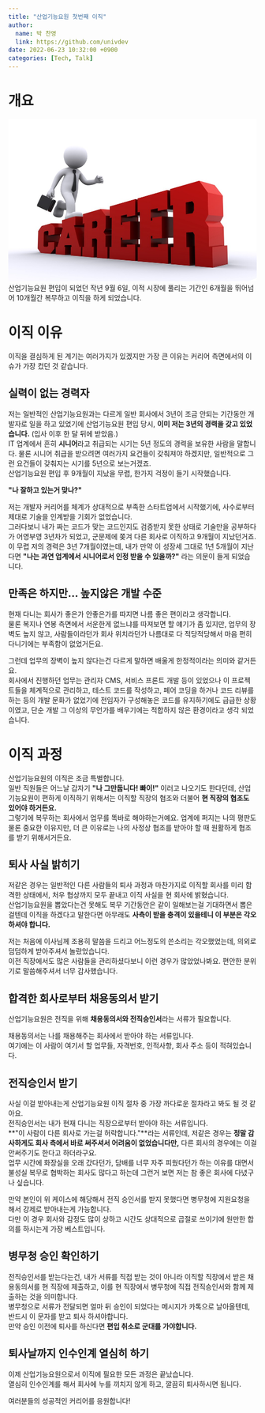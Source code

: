 ```yaml
---
title: "산업기능요원 첫번째 이직"
author:
  name: 박 찬영
  link: https://github.com/univdev
date: 2022-06-23 10:32:00 +0900
categories: [Tech, Talk]
---
```

# 개요
![20220623103702](assets/post_images/2022-06-23-skilled-industrial-personnel/20220623103702.png)  
산업기능요원 편입이 되었던 작년 9월 6일, 이적 시장에 풀리는 기간인 6개월을 뛰어넘어 10개월간 복무하고 이직을 하게 되었습니다.
# 이직 이유
이직을 결심하게 된 계기는 여러가지가 있겠지만 가장 큰 이유는 커리어 측면에서의 이슈가 가장 컸던 것 같습니다.
## 실력이 없는 경력자
저는 일반적인 산업기능요원과는 다르게 일반 회사에서 3년이 조금 안되는 기간동안 개발자로 일을 하고 있었기에 산업기능요원 편입 당시, **이미 저는 3년의 경력을 갖고 있었습니다.** (입사 이후 한 달 뒤에 받았음.)  
IT 업계에서 흔히 **시니어**라고 취급되는 시기는 5년 정도의 경력을 보유한 사람을 말합니다. 물론 시니어 취급을 받으려면 여러가지 요건들이 갖춰져야 하겠지만, 일반적으로 그런 요건들이 갖춰지는 시기를 5년으로 보는거겠죠.  
산업기능요원 편입 후 9개월이 지났을 무렵, 한가지 걱정이 들기 시작했습니다.

**"나 잘하고 있는거 맞나?"**

저는 개발자 커리어를 체계가 상대적으로 부족한 스타트업에서 시작했기에, 사수로부터 제대로 기술을 인계받을 기회가 없었습니다.  
그러다보니 내가 짜는 코드가 맞는 코드인지도 검증받지 못한 상태로 기술만을 공부하다가 어영부영 3년차가 되었고, 군문제에 쫒겨 다른 회사로 이직하고 9개월이 지났던거죠.  
이 무렵 저의 경력은 3년 7개월이였는데, 내가 만약 이 성장세 그대로 1년 5개월이 지난다면 **"나는 과연 업계에서 시니어로서 인정 받을 수 있을까?"** 라는 의문이 들게 되었습니다.
## 만족은 하지만... 높지않은 개발 수준
현재 다니는 회사가 좋은가 안좋은가를 따지면 나름 좋은 편이라고 생각합니다.  
물론 복지나 연봉 측면에서 서운한게 없느냐를 따져보면 할 얘기가 좀 있지만, 업무의 장벽도 높지 않고, 사람들이라던가 회사 위치라던가 나름대로 다 적당적당해서 마음 편히 다니기에는 부족함이 없었거든요.

그런데 업무의 장벽이 높지 않다는건 다르게 말하면 배울게 한정적이라는 의미와 같거든요.  
회사에서 진행하던 업무는 관리자 CMS, 서비스 프론트 개발 등이 있었으나 이 프로젝트들을 체계적으로 관리하고, 테스트 코드를 작성하고, 페어 코딩을 하거나 코드 리뷰를 하는 등의 개발 문화가 없었기에 전임자가 구성해놓은 코드를 유지하기에도 급급한 상황이였고, 단순 개발 그 이상의 무언가를 배우기에는 적합하지 않은 환경이라고 생각 되었습니다.
# 이직 과정
산업기능요원의 이직은 조금 특별합니다.  
일반 직원들은 어느날 갑자기 **"나 그만둡니다! 빠이!"** 이러고 나오기도 한다던데, 산업기능요원이 편하게 이직하기 위해서는 이직할 직장의 협조와 더불어 **현 직장의 협조도 있어야 하거든요.**  
그렇기에 복무하는 회사에서 업무를 똑바로 해야하는거예요. 업계에 퍼지는 나의 평판도 물론 중요한 이유지만, 더 큰 이유로는 나의 사정상 협조를 받아야 할 때 원활하게 협조를 받기 위해서거든요.
## 퇴사 사실 밝히기
저같은 경우는 일반적인 다른 사람들의 퇴사 과정과 마찬가지로 이직할 회사를 미리 합격한 상태에서, 처우 협상까지 모두 끝내고 이직 사실을 현 회사에 밝혔습니다.  
산업기능요원을 뽑았다는건 못해도 복무 기간동안은 같이 일해보는걸 기대하면서 뽑은걸텐데 이직을 하겠다고 말한다면 아무래도 **사측이 받을 충격이 있을테니 이 부분은 각오하셔야 합니다.**  

저는 처음에 이사님께 조용히 말씀을 드리고 어느정도의 쓴소리는 각오했었는데, 의외로 덤덤하게 받아주셔서 놀랐었습니다.  
이전 직장에서도 많은 사람들을 관리하셨다보니 이런 경우가 많았었나봐요. 편안한 분위기로 말씀해주셔서 너무 감사했습니다.
## 합격한 회사로부터 채용동의서 받기
산업기능요원은 전직을 위해 **채용동의서와 전직승인서**라는 서류가 필요합니다.

채용동의서는 나를 채용해주는 회사에서 받아야 하는 서류입니다.  
여기에는 이 사람이 여기서 할 업무들, 자격번호, 인적사항, 회사 주소 등이 적혀있습니다.
## 전직승인서 받기
사실 이걸 받아내는게 산업기능요원 이직 절차 중 가장 까다로운 절차라고 봐도 될 것 같아요.  
전직승인서는 내가 현재 다니는 직장으로부터 받아야 하는 서류입니다.  
**"이 사람이 다른 회사로 가는걸 허락합니다."**라는 서류인데, 저같은 경우는 **정말 감사하게도 회사 측에서 바로 써주셔서 어려움이 없었습니다만,** 다른 회사의 경우에는 이걸 안써주기도 한다고 하더라구요.  
업무 시간에 화장실을 오래 갔다던가, 담배를 너무 자주 피웠다던가 하는 이유를 대면서 불성실 복무로 협박하는 회사도 많다고 하는데 그런거 보면 저는 참 좋은 회사에 다녔구나 싶습니다.  

만약 본인이 위 케이스에 해당해서 전직 승인서를 받지 못했다면 병무청에 지원요청을 해서 강제로 받아내는게 가능합니다.  
다만 이 경우 회사와 감정도 많이 상하고 시간도 상대적으로 곱절로 쓰이기에 원만한 합의를 하시는게 가장 베스트입니다.
## 병무청 승인 확인하기
전직승인서를 받는다는건, 내가 서류를 직접 받는 것이 아니라 이직할 직장에서 받은 채용동의서를 현 직장에 제출하고, 이를 현 직장에서 병무청에 직접 전직승인서와 함께 제출하는 것을 의미합니다.  
병무청으로 서류가 전달되면 얼마 뒤 승인이 되었다는 메시지가 카톡으로 날아올텐데, 반드시 이 문자를 받고 퇴사 하셔야합니다.  
만약 승인 이전에 퇴사를 하신다면 **편입 취소로 군대를 가야합니다.**
## 퇴사날까지 인수인계 열심히 하기
이제 산업기능요원으로서 이직에 필요한 모든 과정은 끝났습니다.  
열심히 인수인계를 해서 회사에 누를 끼치지 않게 하고, 깔끔히 퇴사하시면 됩니다.

여러분들의 성공적인 커리어를 응원합니다!